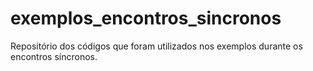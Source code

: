 # exemplos_encontros_sincronos
Repositório dos códigos que foram utilizados nos exemplos durante os encontros síncronos.
